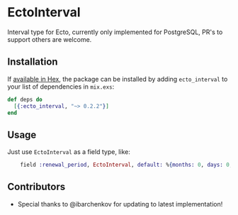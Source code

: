 # EctoInterval

Interval type for Ecto, currently only implemented for PostgreSQL, PR's to support others are welcome.

## Installation

If [available in Hex](https://hex.pm/packages/ecto_interval), the package can be installed
by adding `ecto_interval` to your list of dependencies in `mix.exs`:

```elixir
def deps do
  [{:ecto_interval, "~> 0.2.2"}]
end
```

## Usage

Just use `EctoInterval` as a field type, like:

```elixir
    field :renewal_period, EctoInterval, default: %{months: 0, days: 0, secs: 0}
```

## Contributors

- Special thanks to @ibarchenkov for updating to latest implementation!

